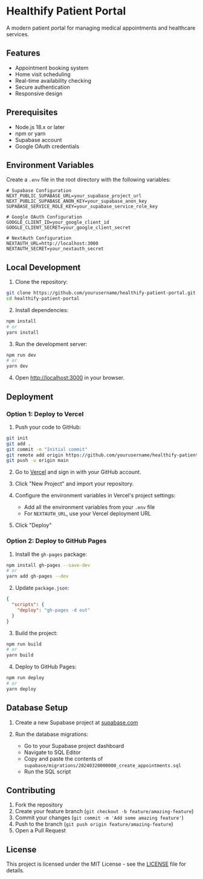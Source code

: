 # Healthify Patient Portal

A modern patient portal for managing medical appointments and healthcare services.

## Features

- Appointment booking system
- Home visit scheduling
- Real-time availability checking
- Secure authentication
- Responsive design

## Prerequisites

- Node.js 18.x or later
- npm or yarn
- Supabase account
- Google OAuth credentials

## Environment Variables

Create a `.env` file in the root directory with the following variables:

```env
# Supabase Configuration
NEXT_PUBLIC_SUPABASE_URL=your_supabase_project_url
NEXT_PUBLIC_SUPABASE_ANON_KEY=your_supabase_anon_key
SUPABASE_SERVICE_ROLE_KEY=your_supabase_service_role_key

# Google OAuth Configuration
GOOGLE_CLIENT_ID=your_google_client_id
GOOGLE_CLIENT_SECRET=your_google_client_secret

# NextAuth Configuration
NEXTAUTH_URL=http://localhost:3000
NEXTAUTH_SECRET=your_nextauth_secret
```

## Local Development

1. Clone the repository:
```bash
git clone https://github.com/yourusername/healthify-patient-portal.git
cd healthify-patient-portal
```

2. Install dependencies:
```bash
npm install
# or
yarn install
```

3. Run the development server:
```bash
npm run dev
# or
yarn dev
```

4. Open [http://localhost:3000](http://localhost:3000) in your browser.

## Deployment

### Option 1: Deploy to Vercel

1. Push your code to GitHub:
```bash
git init
git add .
git commit -m "Initial commit"
git remote add origin https://github.com/yourusername/healthify-patient-portal.git
git push -u origin main
```

2. Go to [Vercel](https://vercel.com) and sign in with your GitHub account.

3. Click "New Project" and import your repository.

4. Configure the environment variables in Vercel's project settings:
   - Add all the environment variables from your `.env` file
   - For `NEXTAUTH_URL`, use your Vercel deployment URL

5. Click "Deploy"

### Option 2: Deploy to GitHub Pages

1. Install the `gh-pages` package:
```bash
npm install gh-pages --save-dev
# or
yarn add gh-pages --dev
```

2. Update `package.json`:
```json
{
  "scripts": {
    "deploy": "gh-pages -d out"
  }
}
```

3. Build the project:
```bash
npm run build
# or
yarn build
```

4. Deploy to GitHub Pages:
```bash
npm run deploy
# or
yarn deploy
```

## Database Setup

1. Create a new Supabase project at [supabase.com](https://supabase.com)

2. Run the database migrations:
   - Go to your Supabase project dashboard
   - Navigate to SQL Editor
   - Copy and paste the contents of `supabase/migrations/20240320000000_create_appointments.sql`
   - Run the SQL script

## Contributing

1. Fork the repository
2. Create your feature branch (`git checkout -b feature/amazing-feature`)
3. Commit your changes (`git commit -m 'Add some amazing feature'`)
4. Push to the branch (`git push origin feature/amazing-feature`)
5. Open a Pull Request

## License

This project is licensed under the MIT License - see the [LICENSE](LICENSE) file for details.
